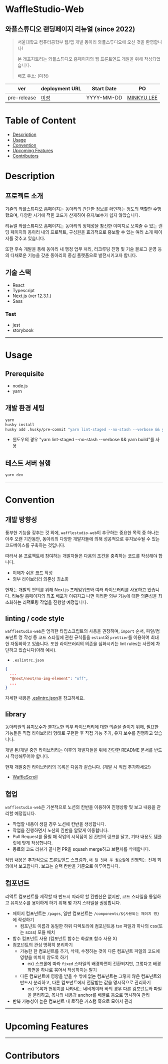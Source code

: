 # WaffleStudio-Web
## 와플스튜디오 랜딩페이지 리뉴얼 (since 2022) 

> 서울대학교 컴퓨터공학부 웹/앱 개발 동아리 와플스튜디오에 오신 것을 환영합니다!
>
> 본 레포지토리는 와플스튜디오 홈페이지의 웹 프론트엔드 개발을 위해 작성되었습니다.
> 
> 배포 주소: (미정)

| ver | deployment URL | Start Date | PO |
|---|---|---|---|
| pre-release | [미정](./README.md) | YYYY-MM-DD | [MINKYU LEE](https://github.com/minkyu97) |



# Table of Content
- [Description](#Description)
- [Usage](#Usage)
- [Convention](#Convention)
- [Upcoming Features](#Upcoming-Features)
- [Contributors](#Contributors)


# Description

## 프로젝트 소개
기존의 와플스튜디오 홈페이지는 동아리의 간단한 정보를 확인하는 정도의 역할만 수행했으며, 
다양한 시기에 적힌 코드가 산재하여 유지/보수가 쉽지 않았습니다.

리뉴얼 와플스튜디오 홈페이지는 동아리의 정체성을 참신한 이미지로 보여줄 수 있는 랜딩 페이지와 
동아리 내의 프로젝트, 구성원을 효과적으로 홍보할 수 있는 여러 소개 페이지를 갖추고 있습니다.

또한 후속 개발을 통해 동아리 내 행정 업무 처리, 리크루팅 진행 및 기술 블로그 운영 등의 다채로운 기능을 갖춘
동아리의 중심 플랫폼으로 발전시키고자 합니다.

## 기술 스택
- React
- Typescript
- Next.js (ver 12.3.1.)
- Sass

### Test
- jest
- storybook
---

# Usage
## Prerequisite

- node.js
- yarn

## 개발 환경 세팅
```bash
yarn
husky install
husky add .husky/pre-commit "yarn lint-staged --no-stash --verbose && yarn build"
```
- 윈도우의 경우 "yarn lint-staged --no-stash --verbose && yarn build"를 사용

## 테스트 서버 실행

```bash
yarn dev
```
---

# Convention
## 개발 방향성
풍부한 기능을 갖추는 것 외에, `wafflestudio-web`이 추구하는 중요한 목적 중 하나는 
아주 오랜 기간동안, 동아리의 다양한 개발자들에 의해 성공적으로 유지보수될 수 있는 코드베이스를 구축하는 것입니다.

따라서 본 프로젝트에 참여하는 개발자들은 다음의 조건을 충족하는 코드를 작성해야 합니다.
- 이해가 쉬운 코드 작성
- 외부 라이브러리 의존성 최소화

현재는 개발의 편의를 위해 Next.js 프레임워크와 여러 라이브러리를 사용하고 있습니다.
리뉴얼 홈페이지의 최초 배포가 이뤄지고 나면 이러한 외부 기능에 대한 의존성을 최소화하는 리팩토링 작업을 진행할 예정입니다.

## linting / code style
`wafflestudio-web`은 엄격한 타입스크립트의 사용을 권장하며, `import` 순서, 파일/컴포넌트 명 작성 등 코드 스타일에 관한 규칙들을 `eslint`와 `prettier`를 이용하여 
최대한 자동화하고 있습니다. 또한 라이브러리의 의존을 심화시키는 lint rules는 사전에 차단하고 있습니다(아래 예시).
- `.eslintrc.json`
```json
{
  ...
  "@next/next/no-img-element": "off",
  ...
}
```
자세한 내용은 [.eslintrc.json](./.eslintrc.json)을 참고하세요. 

## library
동아리원의 유지보수가 불가능한 외부 라이브러리에 대한 의존을 줄이기 위해, 
필요한 기능들은 직접 라이브러리 형태로 구현한 후 직접 기능 추가, 유지 보수를 진행하고 있습니다.

개발 된/개발 중인 라이브러리는 이후의 개발자들을 위해 간단한 README 문서를 반드시 작성해두어야 합니다. 

현재 개발중인 라이브러리의 목록은 다음과 같습니다. (개발 시 직접 추가하세요!) 
- [WaffleScroll](library/waffleScroll/README.md)

## 협업
`wafflestudio-web`은 기본적으로 노션의 칸반을 이용하여 진행상황 및 보고 내용을 관리할 예정입니다.
- 작업할 내용이 생길 경우 노션에 칸반을 생성합니다.
- 작업을 진행하면서 노션의 칸반을 알맞게 이동합니다.
- Pull Request를 올릴 때 작업의 시작점이 된 칸반의 링크를 달고, 기타 내용도 템플릿에 맞게 작성합니다.
- 동료의 코드 리뷰가 끝나면 PR을 squash merge하고 브랜치를 삭제합니다.

작업 내용은 추가적으로 프론트엔드 스크럼과, `매 달 첫째 주 월요일`에 진행되는 전체 회의에서 보고합니다. 보고는 슬랙 칸반을 기준으로 이루어집니다.

## 컴포넌트
리액트 컴포넌트를 제작할 때 반드시 따라야 할 컨벤션은 없지만, 코드 스타일을 통일하고 유지보수를 용이하게 하기 위해 몇 가지 스타일을 권장합니다.

- 페이지 컴포넌트는 `/pages`, 일반 컴포넌트는 `/components/${사용되는 페이지 명}`에 작성하기
  - 컴포넌트 이름과 동일한 하위 디렉토리에 컴포넌트용 tsx 파일과 하나의 css(또는 scss) 모듈 배치
- 함수 컴포넌트 사용 (컴포넌트 함수는 화살표 함수 사용 X)
- 컴포넌트의 관심 명확히 분리하기
  - 가능한 한 컴포넌트를 추가, 삭제, 수정하는 것이 다른 컴포넌트 파일의 코드에 영향을 미치지 않도록 하기
    - ex) 스크롤에 따라 `fixed` 스타일의 배경화면이 전환되지만, 그렇다고 배경화면을 하나로 묶어서 작성하지는 말기
  - 다른 컴포넌트에 영향을 받을 수 밖에 없는 컴포넌트는 그렇지 않은 컴포넌트와 반드시 분리하고, 다른 컴포넌트에서 전달받는 값을 명시적으로 관리하기
    - ex) 목록과 현위치를 나타내는 네비게이터 바의 경우 다른 컴포넌트와 파일을 분리하고, 목차의 내용과 anchor를 배열로 등으로 명시하여 관리
- 반복 가능성이 높은 컴포넌트 내 로직은 커스텀 훅으로 모아서 관리

---
# Upcoming Features

---
# Contributors
